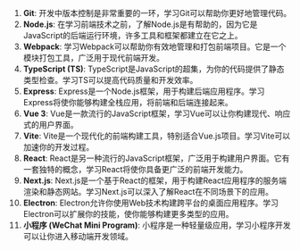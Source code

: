 1. **Git**: 开发中版本控制是非常重要的一环，学习Git可以帮助你更好地管理代码。
2. **Node.js**: 在学习前端技术之前，了解Node.js是有帮助的，因为它是JavaScript的后端运行环境，许多工具和框架都建立在它之上。
3. **Webpack**: 学习Webpack可以帮助你有效地管理和打包前端项目。它是一个模块打包工具，广泛用于现代前端开发。
4. **TypeScript (TS)**: TypeScript是JavaScript的超集，为你的代码提供了静态类型检查。学习TS可以提高代码质量和开发效率。
5. **Express**: Express是一个Node.js框架，用于构建后端应用程序。学习Express将使你能够构建全栈应用，将前端和后端连接起来。
6. **Vue 3**: Vue是一款流行的JavaScript框架，学习Vue可以让你构建现代、响应式的用户界面。
7. **Vite**: Vite是一个现代化的前端构建工具，特别适合Vue.js项目。学习Vite可以加速你的开发过程。
8. **React**: React是另一种流行的JavaScript框架，广泛用于构建用户界面。它有一套独特的概念，学习React将使你具备更广泛的前端开发能力。
9. **Next.js**: Next.js是一个基于React的框架，用于构建React应用程序的服务端渲染和静态网站。学习Next.js可以深入了解React在不同场景下的应用。
10. **Electron**: Electron允许你使用Web技术构建跨平台的桌面应用程序。学习Electron可以扩展你的技能，使你能够构建更多类型的应用。
11. **小程序 (WeChat Mini Program)**: 小程序是一种轻量级应用，学习小程序开发可以让你进入移动端开发领域。